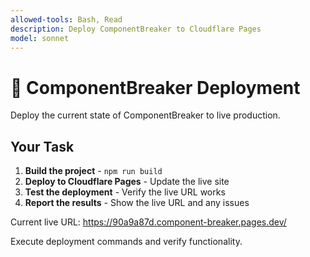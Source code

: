 ```yaml
---
allowed-tools: Bash, Read
description: Deploy ComponentBreaker to Cloudflare Pages
model: sonnet
---
```


# 🚀 ComponentBreaker Deployment

Deploy the current state of ComponentBreaker to live production.

## Your Task

1. **Build the project** - `npm run build`
2. **Deploy to Cloudflare Pages** - Update the live site
3. **Test the deployment** - Verify the live URL works
4. **Report the results** - Show the live URL and any issues

Current live URL: https://90a9a87d.component-breaker.pages.dev/

Execute deployment commands and verify functionality.